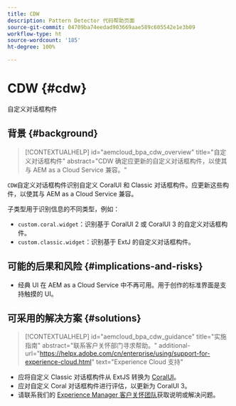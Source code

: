 ```yaml
---
title: CDW
description: Pattern Detector 代码帮助页面
source-git-commit: 04709ba74eedad903669aae589c605542e1e3b09
workflow-type: ht
source-wordcount: '185'
ht-degree: 100%

---
```


# CDW {#cdw}

自定义对话框构件

## 背景 {#background}

>[!CONTEXTUALHELP]
>id="aemcloud_bpa_cdw_overview"
>title="自定义对话框构件"
>abstract="CDW 确定应更新的自定义对话框构件，以使其与 AEM as a Cloud Service 兼容。"

`CDW`自定义对话框构件识别自定义 CoralUI 和 Classic 对话框构件。应更新这些构件，以使其与 AEM as a Cloud Service 兼容。

子类型用于识别信息的不同类型，例如：

* `custom.coral.widget`：识别基于 CoralUI 2 或 CoralUI 3 的自定义对话框构件。
* `custom.classic.widget`：识别基于 ExtJ 的自定义对话框构件。

## 可能的后果和风险 {#implications-and-risks}

* 经典 UI 在 AEM as a Cloud Service 中不再可用。用于创作的标准界面是支持触摸的 UI。

## 可采用的解决方案 {#solutions}

>[!CONTEXTUALHELP]
>id="aemcloud_bpa_cdw_guidance"
>title="实施指南"
>abstract="联系客户关怀部门寻求帮助。"
>additional-url="https://helpx.adobe.com/cn/enterprise/using/support-for-experience-cloud.html" text="Experience Cloud 支持"

* 应将自定义 Classic 对话框构件从 ExtJS 转换为 [CoralUI](https://developer.adobe.com/experience-manager/reference-materials/6-5/coral-ui/coralui3/getting-started.html)。
* 应对自定义 Coral 对话框构件进行评估，以更新为 CoralUI 3。
* 请联系我们的 [Experience Manager 客户关怀团队](https://helpx.adobe.com/cn/enterprise/using/support-for-experience-cloud.html)获取说明或解决问题。
